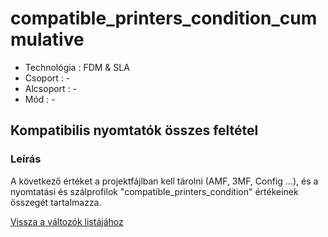 # compatible\_printers\_condition\_cummulative

* Technológia : FDM & SLA
* Csoport : -
* Alcsoport : -
* Mód : -

## Kompatibilis nyomtatók összes feltétel

### Leírás

A következő értéket a projektfájlban kell tárolni \(AMF, 3MF, Config ...\), és a nyomtatási és szálprofilok "compatible\_printers\_condition" értékeinek összegét tartalmazza.

[Vissza a változók listájához](/)

